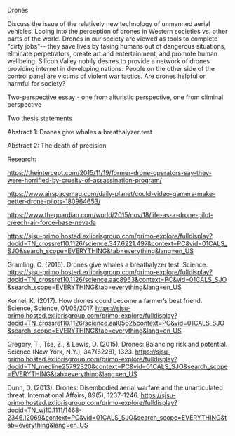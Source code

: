 Drones

Discuss the issue of the relatively new technology of unmanned aerial vehicles. Looing into the perception of drones in Western societies vs. other parts of the world. Drones in our society are viewed as tools to complete "dirty jobs"-- they save lives by taking humans out of dangerous situations, elminate perpetrators, create art and entertainment, and promote human wellbeing. Silicon Valley nobily desires to provide a network of drones providing internet in developing nations. People on the other side of the control panel are victims of violent war tactics. Are drones helpful or harmful for society? 


Two-perspective essay - one from alturistic perspective, one from climinal perspective 

Two thesis statements 


Abstract 1: Drones give whales a breathalyzer test

Abstract 2: The death of precision




Research:

https://theintercept.com/2015/11/19/former-drone-operators-say-they-were-horrified-by-cruelty-of-assassination-program/

https://www.airspacemag.com/daily-planet/could-video-gamers-make-better-drone-pilots-180964653/

https://www.theguardian.com/world/2015/nov/18/life-as-a-drone-pilot-creech-air-force-base-nevada

https://sjsu-primo.hosted.exlibrisgroup.com/primo-explore/fulldisplay?docid=TN_crossref10.1126/science.347.6221.497&context=PC&vid=01CALS_SJO&search_scope=EVERYTHING&tab=everything&lang=en_US

Gramling, C. (2015). Drones give whales a breathalyzer test. Science.
https://sjsu-primo.hosted.exlibrisgroup.com/primo-explore/fulldisplay?docid=TN_crossref10.1126/science.aac8963&context=PC&vid=01CALS_SJO&search_scope=EVERYTHING&tab=everything&lang=en_US

Kornei, K. (2017). How drones could become a farmer’s best friend. Science, Science, 01/05/2017.
https://sjsu-primo.hosted.exlibrisgroup.com/primo-explore/fulldisplay?docid=TN_crossref10.1126/science.aal0562&context=PC&vid=01CALS_SJO&search_scope=EVERYTHING&tab=everything&lang=en_US

Gregory, T., Tse, Z., & Lewis, D. (2015). Drones: Balancing risk and potential. Science (New York, N.Y.), 347(6228), 1323.
https://sjsu-primo.hosted.exlibrisgroup.com/primo-explore/fulldisplay?docid=TN_medline25792320&context=PC&vid=01CALS_SJO&search_scope=EVERYTHING&tab=everything&lang=en_US

Dunn, D. (2013). Drones: Disembodied aerial warfare and the unarticulated threat. International Affairs, 89(5), 1237-1246.
https://sjsu-primo.hosted.exlibrisgroup.com/primo-explore/fulldisplay?docid=TN_wj10.1111/1468-2346.12069&context=PC&vid=01CALS_SJO&search_scope=EVERYTHING&tab=everything&lang=en_US




